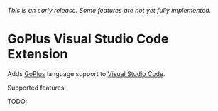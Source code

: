 *This is an early release. Some features are not yet fully implemented.*

GoPlus Visual Studio Code Extension
==========================================

Adds [GoPlus](https://github.com/goplus/gop) language support to [Visual Studio Code](https://code.visualstudio.com/).

Supported features:


TODO:

